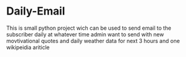 # Daily-Email
This is small python project wich can be used to send email to the subscriber daily at whatever time admin want to send with new movtivational quotes and daily weather data for next 3 hours and one wikipeidia ariticle
